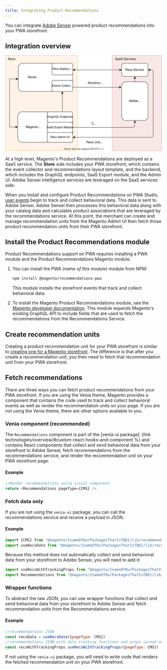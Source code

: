 ```yaml
---
title: Integrating Product Recommendations
---
```


You can integrate [Adobe Sensei](https://www.adobe.com/sensei.html) powered product recommendations into your PWA storefront.
## Integration overview

![Product Recommendations for Headless Deployment](images/pwa-arch-diag-sensei.svg)

At a high level, Magento's Product Recommendations are deployed as a SaaS service.
The **Store** side includes your PWA storefront, which contains the event collector and recommendations layout template, and the backend, which includes the GraphQL endpoints, SaaS Export module, and the Admin UI.
Adobe Sensei intelligence services are leveraged on the SaaS services side.

When you install and configure Product Recommendations on PWA Studio, [user events](https://devdocs.magento.com/recommendations/events.html) begin to track and collect behavioral data.
This data is sent to Adobe Sensei.
Adobe Sensei then processes this behavioral data along with your catalog data and calculates product associations that are leveraged by the recommendations service.
At this point, the merchant can create and manage recommendation units from the Magento Admin UI then fetch those product recommendation units from their PWA storefront.

## Install the Product Recommendations module

Product Recommendations support on PWA requires installing a PWA module and the Product Recommendations Magento module.

1. You can install the PWA (_name of this module_) module from NPM:

   ```sh
   npm install @magento/recommendations-pwa
   ```
   This module installs the storefront events that track and collect behavioral data.

1. To install the Magento Product Recommendations module, see the [Magento developer documentation](https://devdocs.magento.com/recommendations/install-configure.html).
This module expands Magento's existing GraphQL API to include fields that are used to fetch the recommendations from the Recommendations Service.

## Create recommendation units

Creating a product recommendation unit for your PWA storefront is similar to [creating one for a Magento storefront](https://docs.magento.com/user-guide/marketing/create-new-rec.html).
The difference is that after you create a recommendation unit, you then need to fetch that recommendation unit from your PWA storefront.

## Fetch recommendations

There are three ways you can fetch product recommendations from your PWA storefront.
If you are using the Venia theme, Magento provides a component that contains the code used to track and collect behavioral events as well as render the recommendation units on your page.
If you are not using the Venia theme, there are other options available to you.

### Venia component (recommended)

The `Recommendations` component is part of the [venia-ui package]: {link technologies/overview/#custom-react-hooks-and-component %} and contains React components that collect and send behavioral data from your storefront to Adobe Sensei, fetch recommendations from the recommendations service, and render the recommendation unit on your PWA storefront page.
#### Example

```js
//Render recommendations using visual component
return <Recommendations pageType={CMS} />
```
### Fetch data only

If you are not using the `venia-ui` package, you can call the recommendations service and receive a payload in JSON.
#### Example

```js
import {CMS} from "@magento/{nameOfOurPackagesThatIsTBD}/lib/recommendations/constants"
import useRecsData from "@magento/{nameOfOurPackagesThatIsTBD}/lib/recommendations/hooks/useRecsData"
```
Because this method does not automatically collect and send behavioral data from your storefront to Adobe Sensei, you will need to add it:

```js
import useRecsWithTrackingProps from "@magento/{nameOfOurPackagesThatIsTBD}/lib/recommendations/hooks/useRecsWithTrackingProps"
import Recommendations from "@magento/{nameOfOurPackagesThatIsTBD}/lib/recommendations/components/Recommendations"
```
### Wrapper functions

To abstract the raw JSON, you can use wrapper functions that collect and send behavioral data from your storefront to Adobe Sensei and fetch recommendation units from the Recommendations service.
#### Example

```js
//recommendations JSON
const recsData = useRecsData({pageType: CMS})
//recommendations JSON with data tracking functions and props spread across
const recsWithTrackingProps useRecsWithTrackingProps({pageType: CMS})
```

If not using the `venia-ui` package, you will need to write code that renders the fetched recommendation unit on your PWA storefront.
